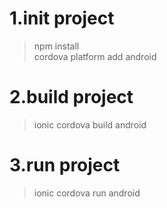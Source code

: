 # 1.init project
  >npm install       
  >cordova platform add android

# 2.build project
  >ionic cordova build android

# 3.run project
  >ionic cordova run android

  
